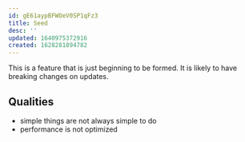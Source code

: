 ```yaml
---
id: gE61aypBFWOeV0SP1qFz3
title: Seed
desc: ''
updated: 1640975372916
created: 1628281894782
---
```


This is a feature that is just beginning to be formed. It is likely to have breaking changes on updates. 

## Qualities
- simple things are not always simple to do
- performance is not optimized